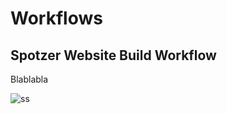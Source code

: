 # Workflows 


## Spotzer Website Build Workflow
Blablabla

![ss](https://drive.google.com/file/d/0B-ZRk02Xg9MJY3EwZTJkV0dpUFk/view?usp=sharing)
